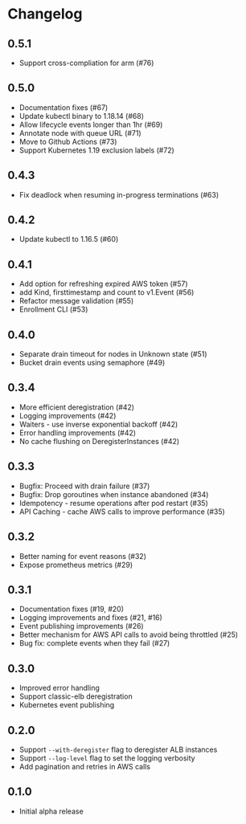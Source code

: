 # Changelog

## 0.5.1

+ Support cross-compliation for arm (#76)

## 0.5.0

+ Documentation fixes (#67)
+ Update kubectl binary to 1.18.14 (#68)
+ Allow lifecycle events longer than 1hr (#69)
+ Annotate node with queue URL (#71)
+ Move to Github Actions (#73)
+ Support Kubernetes 1.19 exclusion labels (#72)

## 0.4.3

+ Fix deadlock when resuming in-progress terminations (#63)

## 0.4.2

+ Update kubectl to 1.16.5 (#60)

## 0.4.1

+ Add option for refreshing expired AWS token (#57)
+ add Kind, firsttimestamp and count to v1.Event (#56)
+ Refactor message validation (#55)
+ Enrollment CLI (#53)

## 0.4.0

+ Separate drain timeout for nodes in Unknown state (#51)
+ Bucket drain events using semaphore (#49)

## 0.3.4

+ More efficient deregistration (#42)
+ Logging improvements (#42)
+ Waiters - use inverse exponential backoff (#42)
+ Error handling improvements (#42)
+ No cache flushing on DeregisterInstances (#42)

## 0.3.3

+ Bugfix: Proceed with drain failure (#37)
+ Bugfix: Drop goroutines when instance abandoned (#34)
+ Idempotency - resume operations after pod restart (#35)
+ API Caching - cache AWS calls to improve performance (#35)

## 0.3.2

+ Better naming for event reasons (#32)
+ Expose prometheus metrics (#29)

## 0.3.1

+ Documentation fixes (#19, #20)
+ Logging improvements and fixes (#21, #16)
+ Event publishing improvements (#26)
+ Better mechanism for AWS API calls to avoid being throttled (#25)
+ Bug fix: complete events when they fail (#27)

## 0.3.0

+ Improved error handling
+ Support classic-elb deregistration
+ Kubernetes event publishing

## 0.2.0

+ Support `--with-deregister` flag to deregister ALB instances
+ Support `--log-level` flag to set the logging verbosity
+ Add pagination and retries in AWS calls

## 0.1.0

+ Initial alpha release
